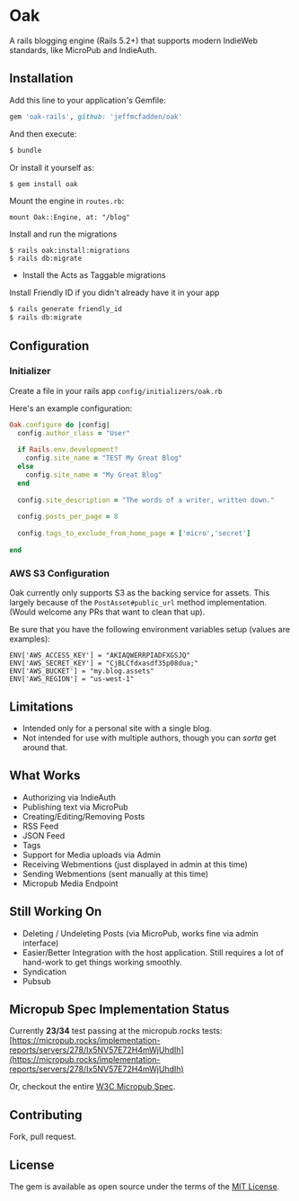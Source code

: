 # Oak
A rails blogging engine (Rails 5.2+) that supports modern IndieWeb standards, like MicroPub and IndieAuth.


## Installation
Add this line to your application's Gemfile:

```ruby
gem 'oak-rails', github: 'jeffmcfadden/oak'
```

And then execute:
```bash
$ bundle
```

Or install it yourself as:
```bash
$ gem install oak
```

Mount the engine in `routes.rb`:

    mount Oak::Engine, at: "/blog"

Install and run the migrations

    $ rails oak:install:migrations
    $ rails db:migrate

* Install the Acts as Taggable migrations

Install Friendly ID if you didn't already have it in your app

```bash
$ rails generate friendly_id
$ rails db:migrate
```

## Configuration


### Initializer

Create a file in your rails app `config/initializers/oak.rb`

Here's an example configuration:

```ruby
Oak.configure do |config|
  config.author_class = "User"
  
  if Rails.env.development?
    config.site_name = "TEST My Great Blog"
  else
    config.site_name = "My Great Blog"
  end
  
  config.site_description = "The words of a writer, written down."
  
  config.posts_per_page = 8
  
  config.tags_to_exclude_from_home_page = ['micro','secret']
  
end
```

### AWS S3 Configuration

Oak currently only supports S3 as the backing service for assets. This largely because of the `PostAsset#public_url` method implementation. (Would welcome any PRs that want to clean that up).

Be sure that you have the following environment variables setup (values are examples):

    ENV['AWS_ACCESS_KEY'] = "AKIAQWERRPIADFXGSJQ"
    ENV['AWS_SECRET_KEY'] = "CjBLCfdxasdf35p08dua;"
    ENV['AWS_BUCKET'] = "my.blog.assets"
    ENV['AWS_REGION'] = "us-west-1"


## Limitations

* Intended only for a personal site with a single blog.
* Not intended for use with multiple authors, though you can _sorta_ get around that.

## What Works

* Authorizing via IndieAuth
* Publishing text via MicroPub
* Creating/Editing/Removing Posts
* RSS Feed
* JSON Feed
* Tags
* Support for Media uploads via Admin
* Receiving Webmentions (just displayed in admin at this time)
* Sending Webmentions (sent manually at this time)
* Micropub Media Endpoint

## Still Working On

* Deleting / Undeleting Posts (via MicroPub, works fine via admin interface)
* Easier/Better Integration with the host application. Still requires a lot of hand-work to get things working smoothly.
* Syndication
* Pubsub

## Micropub Spec Implementation Status

Currently **23/34** test passing at the micropub.rocks tests: [https://micropub.rocks/implementation-reports/servers/278/Ix5NV57E72H4mWjUhdIh](https://micropub.rocks/implementation-reports/servers/278/Ix5NV57E72H4mWjUhdIh)

Or, checkout the entire [W3C Micropub Spec](https://www.w3.org/TR/micropub/#feature-li-1).

## Contributing
Fork, pull request.

## License
The gem is available as open source under the terms of the [MIT License](https://opensource.org/licenses/MIT).
